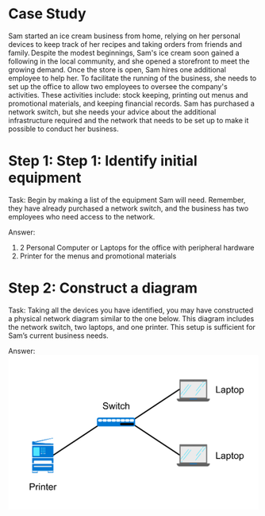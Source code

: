 # Case Study

Sam started an ice cream business from home, relying on her personal devices to keep track of her recipes and taking orders from friends and family. Despite the modest beginnings, Sam's ice cream soon gained a following in the local community, and she opened a storefront to meet the growing demand. Once the store is open, Sam hires one additional employee to help her. To facilitate the running of the business, she needs to set up the office to allow two employees to oversee the company's activities. These activities include: stock keeping, printing out menus and promotional materials, and keeping financial records. Sam has purchased a network switch, but she needs your advice about the additional infrastructure required and the network that needs to be set up to make it possible to conduct her business.

# Step 1: Step 1: Identify initial equipment 

Task: Begin by making a list of the equipment Sam will need. Remember, they have already purchased a network switch, and the business has two employees who need access to the network.  

Answer:
1. 2 Personal Computer or Laptops for the office with peripheral hardware
2. Printer for the menus and promotional materials

# Step 2:  Construct a diagram

Task: Taking all the devices you have identified, you may have constructed a physical network diagram similar to the one below. This diagram includes the network switch, two laptops, and one printer. This setup is sufficient for Sam’s current business needs. 

Answer: 
![Star topology](https://github.com/tobyfree/Portfolio/blob/main/Use-Cases/Figures/star%20topology%20example.png)

